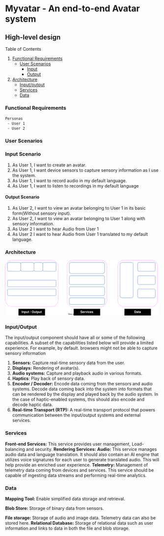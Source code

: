 # Myvatar - An end-to-end Avatar system
## High-level design
Table of Contents
1. [Functional Requirements](#functional-requirements)
    * [User Scenarios](#scenarios)
        * [Input](#input)
        * [Output](#output)
2. [Architecture](#architecture)
    * [Input/output](#input--output)
    * [Services](#services)
    * [Data](#data)

### Functional Requirements
    Personas
     - User 1
     - User 2
### User Scenarios

### Input Scenario
1. As User 1, I want to create an avatar.
2. As User 1, I want device sensors to capture sensory information as I use the system. 
2. As User 1, I want to record audio in my default language.
4. As User 1, I want to listen to recordings in my default language
#### Output Scenario
1. As User 2, I want to view an avatar belonging to User 1 in its basic form(Without sensory input).
2. As User 2, I want to view an avatar belonging to User 1 along with sensory information.
3. As User 2 I want to hear Audio from User 1
4. As User 2 I want to hear Audio from User 1 translated to my default language.

### Architecture
![Alt avatar-system-architecture-diagram](./images/architecture.svg)

### Input/Output
The input/output component should have all or some of the following capabilities. A subset of the capabilities listed below will provide a limited experience. For example, by default. browsers might not be able to capture sensory information
1. **Sensors:** Capture real-time sensory data from the user. 
2. **Displays:** Rendering of avatar(s).
3. **Audio systems:** Capture and playback audio in various formats.
4. **Haptics**: Play back of sensory data.
4. **Encoder / Decoder:** Encode data coming from the sensors and audio systems. Decode data coming back into the system into formats that can be rendered by the display and played back by the audio system. In the case of haptic-enabled systems, this should also encode and decode haptic data. 
5. **Real-time Transport (RTP):** A real-time transport protocol that powers communication between the input/output systems and external services. 

### Services
**Front-end Services:** This service provides user management, Load-balancing and security.
**Rendering Services:** 
**Audio:** This service manages audio data and language translation. It should also contain an AI engine that utilizes voice signatures for each user to generate translated audio. This will help provide an enriched user experience.
**Telemetry:** Management of telemetry data coming from devices and services. This service should be capable of ingesting data streams and performing real-time analytics.

### Data
**Mapping Tool:** Enable simplified data storage and retrieval. 

**Blob Store:** Storage of binary data from sensors.

**File storage:** Storage of audio and image data. Telemetry data can also be stored here. 
**Relational Database:** Storage of relational data such as user information and links to data in both the file and blob storage. 


